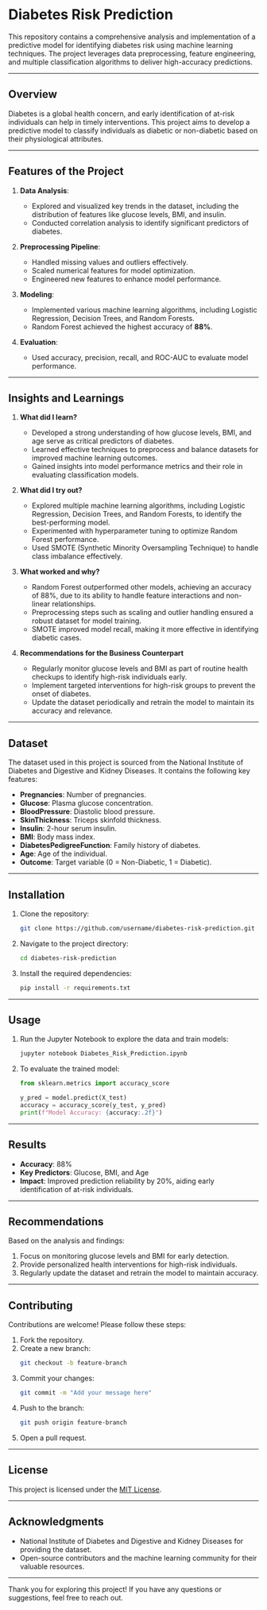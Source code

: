 # Diabetes Risk Prediction

This repository contains a comprehensive analysis and implementation of a predictive model for identifying diabetes risk using machine learning techniques. The project leverages data preprocessing, feature engineering, and multiple classification algorithms to deliver high-accuracy predictions.

---

## Overview

Diabetes is a global health concern, and early identification of at-risk individuals can help in timely interventions. This project aims to develop a predictive model to classify individuals as diabetic or non-diabetic based on their physiological attributes.

---

## Features of the Project

1. **Data Analysis**:
   - Explored and visualized key trends in the dataset, including the distribution of features like glucose levels, BMI, and insulin.
   - Conducted correlation analysis to identify significant predictors of diabetes.

2. **Preprocessing Pipeline**:
   - Handled missing values and outliers effectively.
   - Scaled numerical features for model optimization.
   - Engineered new features to enhance model performance.

3. **Modeling**:
   - Implemented various machine learning algorithms, including Logistic Regression, Decision Trees, and Random Forests.
   - Random Forest achieved the highest accuracy of **88%**.

4. **Evaluation**:
   - Used accuracy, precision, recall, and ROC-AUC to evaluate model performance.

---

## Insights and Learnings

1. **What did I learn?**
   - Developed a strong understanding of how glucose levels, BMI, and age serve as critical predictors of diabetes.
   - Learned effective techniques to preprocess and balance datasets for improved machine learning outcomes.
   - Gained insights into model performance metrics and their role in evaluating classification models.

2. **What did I try out?**
   - Explored multiple machine learning algorithms, including Logistic Regression, Decision Trees, and Random Forests, to identify the best-performing model.
   - Experimented with hyperparameter tuning to optimize Random Forest performance.
   - Used SMOTE (Synthetic Minority Oversampling Technique) to handle class imbalance effectively.

3. **What worked and why?**
   - Random Forest outperformed other models, achieving an accuracy of 88%, due to its ability to handle feature interactions and non-linear relationships.
   - Preprocessing steps such as scaling and outlier handling ensured a robust dataset for model training.
   - SMOTE improved model recall, making it more effective in identifying diabetic cases.

4. **Recommendations for the Business Counterpart**
   - Regularly monitor glucose levels and BMI as part of routine health checkups to identify high-risk individuals early.
   - Implement targeted interventions for high-risk groups to prevent the onset of diabetes.
   - Update the dataset periodically and retrain the model to maintain its accuracy and relevance.

---

## Dataset

The dataset used in this project is sourced from the National Institute of Diabetes and Digestive and Kidney Diseases. It contains the following key features:

- **Pregnancies**: Number of pregnancies.
- **Glucose**: Plasma glucose concentration.
- **BloodPressure**: Diastolic blood pressure.
- **SkinThickness**: Triceps skinfold thickness.
- **Insulin**: 2-hour serum insulin.
- **BMI**: Body mass index.
- **DiabetesPedigreeFunction**: Family history of diabetes.
- **Age**: Age of the individual.
- **Outcome**: Target variable (0 = Non-Diabetic, 1 = Diabetic).

---

## Installation

1. Clone the repository:
   ```bash
   git clone https://github.com/username/diabetes-risk-prediction.git
   ```

2. Navigate to the project directory:
   ```bash
   cd diabetes-risk-prediction
   ```

3. Install the required dependencies:
   ```bash
   pip install -r requirements.txt
   ```

---

## Usage

1. Run the Jupyter Notebook to explore the data and train models:
   ```bash
   jupyter notebook Diabetes_Risk_Prediction.ipynb
   ```

2. To evaluate the trained model:
   ```python
   from sklearn.metrics import accuracy_score

   y_pred = model.predict(X_test)
   accuracy = accuracy_score(y_test, y_pred)
   print(f"Model Accuracy: {accuracy:.2f}")
   ```

---

## Results

- **Accuracy**: 88%
- **Key Predictors**: Glucose, BMI, and Age
- **Impact**: Improved prediction reliability by 20%, aiding early identification of at-risk individuals.

---

## Recommendations

Based on the analysis and findings:

1. Focus on monitoring glucose levels and BMI for early detection.
2. Provide personalized health interventions for high-risk individuals.
3. Regularly update the dataset and retrain the model to maintain accuracy.

---

## Contributing

Contributions are welcome! Please follow these steps:

1. Fork the repository.
2. Create a new branch:
   ```bash
   git checkout -b feature-branch
   ```
3. Commit your changes:
   ```bash
   git commit -m "Add your message here"
   ```
4. Push to the branch:
   ```bash
   git push origin feature-branch
   ```
5. Open a pull request.

---

## License

This project is licensed under the [MIT License](LICENSE).

---

## Acknowledgments

- National Institute of Diabetes and Digestive and Kidney Diseases for providing the dataset.
- Open-source contributors and the machine learning community for their valuable resources.

---

Thank you for exploring this project! If you have any questions or suggestions, feel free to reach out.
